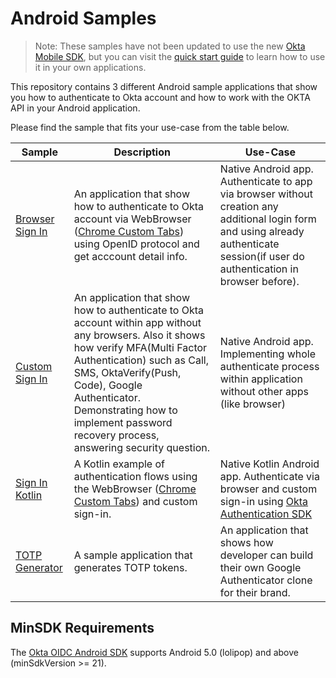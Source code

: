 # Android Samples

> Note: These samples have not been updated to use the new [Okta Mobile SDK](https://github.com/okta/okta-mobile-kotlin), but you can visit the [quick start guide](https://developer.okta.com/docs/guides/sign-into-mobile-app-redirect/android/main/) to learn how to use it in your own applications.

This repository contains 3 different Android sample applications that show you how to authenticate to Okta account and how to work with the OKTA API in your Android application.

Please find the sample that fits your use-case from the table below.

| Sample | Description | Use-Case |
|--------|-------------|----------|
| [Browser Sign In](/browser-sign-in) | An application that show how to authenticate to Okta account via WebBrowser ([Chrome Custom Tabs][]) using OpenID protocol and get acccount detail info. | Native Android app. Authenticate to app via browser without creation any additional login form and using already authenticate session(if user do authentication in browser before). |
| [Custom Sign In](/custom-sign-in) | An application that show how to authenticate to Okta account within app without any browsers. Also it shows how verify MFA(Multi Factor Authentication) such as Call, SMS, OktaVerify(Push, Code), Google Authenticator. Demonstrating how to implement password recovery process, answering security question.  | Native Android app. Implementing whole authenticate process within application without other apps (like browser) |
| [Sign In Kotlin](/sign-in-kotlin) | A Kotlin example of authentication flows using the WebBrowser ([Chrome Custom Tabs][]) and custom sign-in. | Native Kotlin Android app. Authenticate via browser and custom sign-in using [Okta Authentication SDK](https://github.com/okta/okta-auth-java) |
| [TOTP Generator](/totp) | A sample application that generates TOTP tokens. | An application that shows how developer can build their own Google Authenticator clone for their brand. |

## MinSDK Requirements
The [Okta OIDC Android SDK](https://github.com/okta/okta-oidc-android#requirements) supports Android 5.0 (lolipop) and above (minSdkVersion >= 21).

[Okta Authentication API]: https://developer.okta.com/docs/api/resources/authn.html
[Okta Java Authentication SDK]: https://github.com/okta/okta-auth-java
[Okta OIDC Library]: https://github.com/okta/okta-oidc-android
[Chrome Custom Tabs]: https://developer.chrome.com/multidevice/android/customtabs
[Authorization Code Flow with PKCE]: https://developer.okta.com/authentication-guide/implementing-authentication/auth-code-pkce
[Google Authenticator]: https://play.google.com/store/apps/details?id=com.google.android.apps.authenticator2
[Okta Verify]: https://play.google.com/store/apps/details?id=com.okta.android.auth
